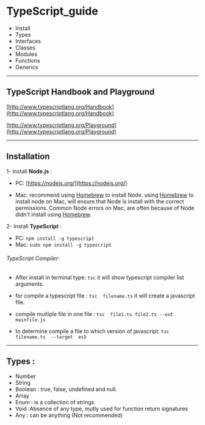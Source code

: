 # TypeScript_guide
- Install 
- Types
- Interfaces
- Classes
- Modules
- Functions
- Generics

---

## TypeScript Handbook and Playground

[http://www.typescriptlang.org/Handbook](http://www.typescriptlang.org/Handbook)

[http://www.typescriptlang.org/Playground](http://www.typescriptlang.org/Playground)

---

## Installation

1- Install **Node.js** :

- PC: [https://nodejs.org/](https://nodejs.org/)

- Mac: recommend using  [Homebrew](http://brew.sh/) to install Node. using [Homebrew](http://brew.sh/) to install node on Mac, will ensure that Node is install with the correct permissions. Common Node errors on Mac, are often because of Node didn't install using [Homebrew](http://brew.sh/).

2- Install **TypeScript** :
- PC: ```npm install -g typescript```
- Mac: ```sudo npm install -g typescript``` 

###### TypeScript Compiler:
- After install in terminal type: ```tsc``` 
it will show typescript compiler list arguments.

- for compile a typescript file : ```tsc  filename.ts```
it will create a javascript file.

- compile multiple file in one file : ```tsc  file1.ts file2.ts --out  mainfile.js```

- to determine compile a file to which version of javascript: ```tsc  filename.ts  --target  es5```

---

## Types :

- Number
- String
- Boolean : true, false, undefined and null.
- Array
- Enum    : is a collection of strings
- Void    :Absence of any type, mutly used for function return signatures
- Any     : can be anything (Not recommended)